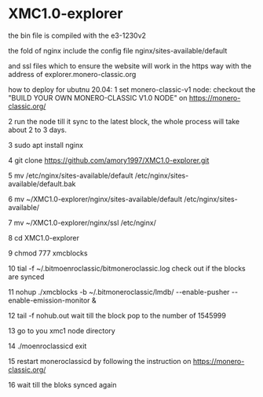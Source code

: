 # XMC1.0-explorer
 the bin file is compiled with the e3-1230v2
 
 the fold of nginx include the config file nginx/sites-available/default
 
 and ssl files which to ensure the website will work in the https way with the address of explorer.monero-classic.org
 
 
 how to deploy for ubutnu 20.04:
 1 set monero-classic-v1 node: 
 checkout the "BUILD YOUR OWN MONERO-CLASSIC V1.0 NODE" on https://monero-classic.org/
 
 2 run the node till it sync to the latest block, the whole process will take about 2 to 3 days.
 
 3 sudo apt install nginx
 
 4 git clone https://github.com/amory1997/XMC1.0-explorer.git
 
 5 mv /etc/nginx/sites-available/default /etc/nginx/sites-available/default.bak
 
 6 mv ~/XMC1.0-explorer/nginx/sites-available/default /etc/nginx/sites-available/
 
 7 mv ~/XMC1.0-explorer/nginx/ssl /etc/nginx/
 
 8 cd XMC1.0-explorer 
 
 9 chmod 777 xmcblocks
 
 10 tial -f ~/.bitmoenroclassic/bitmoneroclassic.log 
  check out if the blocks are synced 
  
 11 nohup ./xmcblocks -b ~/.bitmoneroclassic/lmdb/ --enable-pusher --enable-emission-monitor &
 
 12 tail -f nohub.out 
 wait till the block pop to the number of 1545999
 
 13 go to you xmc1 node directory 
 
 14 ./moenroclassicd exit 
 
 15 restart moneroclassicd by following the instruction on https://monero-classic.org/
 
 16 wait till the bloks synced again 
 
 
 
 
